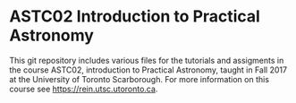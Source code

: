 ASTC02 Introduction to Practical Astronomy
==========================================

This git repository includes various files for the tutorials and assigments in the course ASTC02, introduction to Practical Astronomy, taught in Fall 2017 at the University of Toronto Scarborough. For more information on this course see <https://rein.utsc.utoronto.ca>.


